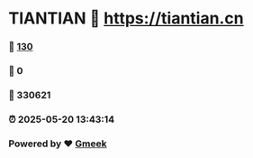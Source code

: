 # TIANTIAN :link: https://tiantian.cn 
### :page_facing_up: [130](https://tiantian.cn/tag.html) 
### :speech_balloon: 0 
### :hibiscus: 330621 
### :alarm_clock: 2025-05-20 13:43:14 
### Powered by :heart: [Gmeek](https://github.com/Meekdai/Gmeek)
